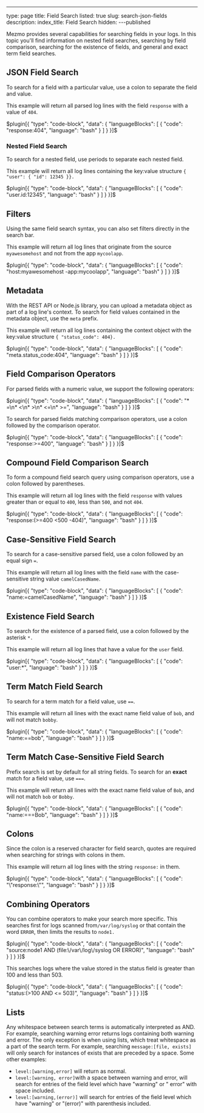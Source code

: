 ---
type: page
title: Field Search
listed: true
slug: search-json-fields
description: 
index_title: Field Search
hidden: 
---published

Mezmo provides several capabilities for searching fields in your logs. In this topic you'll find information on nested field searches, searching by field comparison, searching for the existence of fields, and general and exact term field searches.

## JSON Field Search

To search for a field with a particular value, use a colon to separate the field and value. 

This example will return all parsed log lines with the field `response` with a value of `404`. 

$plugin[{
    "type": "code-block",
    "data": {
        "languageBlocks": [
            {
                "code": "response:404",
                "language": "bash"
            }
        ]
    }
}]$

### Nested Field Search

To search for a nested field, use periods to separate each nested field. 

This example will return all log lines containing the key:value structure `{ "user": { "id": 12345 }}.`

$plugin[{
    "type": "code-block",
    "data": {
        "languageBlocks": [
            {
                "code": "user.id:12345",
                "language": "bash"
            }
        ]
    }
}]$

## Filters

Using the same field search syntax, you can also set filters directly in the search bar. 

This example will return all log lines that originate from the source `myawesomehost` and not from the app `mycoolapp`.

$plugin[{
    "type": "code-block",
    "data": {
        "languageBlocks": [
            {
                "code": "host:myawesomehost -app:mycoolapp",
                "language": "bash"
            }
        ]
    }
}]$

## Metadata

With the REST API or Node.js library, you can upload a metadata object as part of a log line's context. To search for field values contained in the metadata object, use the `meta` prefix.

This example will return all log lines containing the context object with the key:value structure `{ "status_code": 404}.`

$plugin[{
    "type": "code-block",
    "data": {
        "languageBlocks": [
            {
                "code": "meta.status_code:404",
                "language": "bash"
            }
        ]
    }
}]$

## Field Comparison Operators

For parsed fields with a numeric value, we support the following operators:

$plugin[{
    "type": "code-block",
    "data": {
        "languageBlocks": [
            {
                "code": "* =\n* <\n* >\n* <=\n* >=",
                "language": "bash"
            }
        ]
    }
}]$

To search for parsed fields matching comparison operators, use a colon followed by the comparison operator. 

$plugin[{
    "type": "code-block",
    "data": {
        "languageBlocks": [
            {
                "code": "response:>=400",
                "language": "bash"
            }
        ]
    }
}]$

## Compound Field Comparison Search

To form a compound field search query using comparison operators, use a colon followed by parentheses.

This example will return all log lines with the field `response` with values greater than or equal to `400`, less than `500`, and not `404`.

$plugin[{
    "type": "code-block",
    "data": {
        "languageBlocks": [
            {
                "code": "response:(>=400 <500 -404)",
                "language": "bash"
            }
        ]
    }
}]$

## Case-Sensitive Field Search

To search for a case-sensitive parsed field, use a colon followed by an equal sign `=`. 

This example will return all log lines with the field `name` with the case-sensitive string value `camelCasedName`.

$plugin[{
    "type": "code-block",
    "data": {
        "languageBlocks": [
            {
                "code": "name:=camelCasedName",
                "language": "bash"
            }
        ]
    }
}]$

## Existence Field Search

To search for the existence of a parsed field, use a colon followed by the asterisk `*.`

This example will return all log lines that have a value for the `user` field.

$plugin[{
    "type": "code-block",
    "data": {
        "languageBlocks": [
            {
                "code": "user:*",
                "language": "bash"
            }
        ]
    }
}]$

## Term Match Field Search

To search for a term match for a field value, use `==`. 

This example will return all lines with the exact name field value of `bob`, and will not match `bobby`.

$plugin[{
    "type": "code-block",
    "data": {
        "languageBlocks": [
            {
                "code": "name:==bob",
                "language": "bash"
            }
        ]
    }
}]$

## Term Match Case-Sensitive Field Search

Prefix search is set by default for all string fields. To search for an **exact** match for a field value, use `===`. 

This example will return all lines with the exact name field value of `Bob`, and will not match `bob` or `Bobby`.

$plugin[{
    "type": "code-block",
    "data": {
        "languageBlocks": [
            {
                "code": "name:===Bob",
                "language": "bash"
            }
        ]
    }
}]$

## Colons

Since the colon is a reserved character for field search, quotes are required when searching for strings with colons in them. 

This example will return all log lines with the string `response:` in them.

$plugin[{
    "type": "code-block",
    "data": {
        "languageBlocks": [
            {
                "code": "\"response:\"",
                "language": "bash"
            }
        ]
    }
}]$

## Combining Operators

You can combine operators to make your search more specific. This searches first for logs scanned from`/var/log/syslog` or that contain the word `ERROR`, then limits the results to `node1.`

$plugin[{
    "type": "code-block",
    "data": {
        "languageBlocks": [
            {
                "code": "source:node1 AND (file:\/var\/log\/syslog OR ERROR)",
                "language": "bash"
            }
        ]
    }
}]$

This searches logs where the value stored in the status field is greater than 100 and less than 503.

$plugin[{
    "type": "code-block",
    "data": {
        "languageBlocks": [
            {
                "code": "status:(>100 AND <= 503)",
                "language": "bash"
            }
        ]
    }
}]$

## Lists

Any whitespace between search terms is automatically interpreted as AND. For example, searching warning error returns logs containing both warning and error. The only exception is when using lists, which treat whitespace as a part of the search term. For example, searching `message:[file, exists]` will only search for instances of exists that are preceded by a space. Some other examples:

- `level:[warning,error]` will return as normal.  
- `level:[warning, error]`with a space between warning and error, will search for entries of the field level which have "warning" or " error" with space included.
- `level:[warning,(error)]` will search for entries of the field level which have "warning" or "(error)" with parenthesis included.

